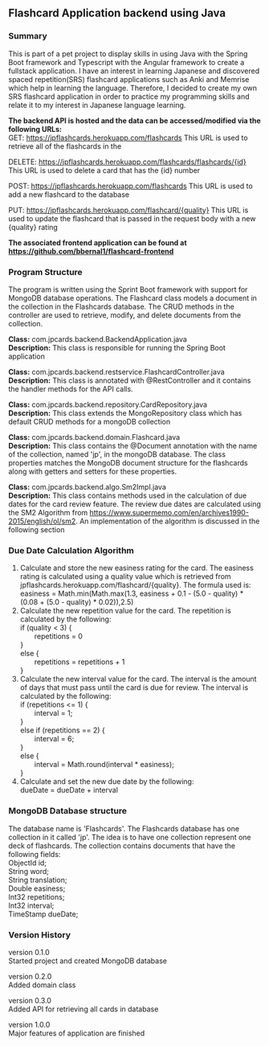 ## Flashcard Application backend using Java

### Summary
This is part of a pet project to display skills in using Java with the Spring Boot framework and Typescript with the Angular framework to create a fullstack application. I have an interest in learning Japanese and discovered spaced repetition(SRS) flashcard applications such as Anki and Memrise which help in learning the language. Therefore, I decided to create my own SRS flashcard application in order to practice my programming skills and relate it to my interest in Japanese language learning.

**The backend API is hosted and the data can be accessed/modified via the following URLs:**  
GET:
https://jpflashcards.herokuapp.com/flashcards
This URL is used to retrieve all of the flashcards in the 

DELETE:
https://jpflashcards.herokuapp.com/flashcards/flashcards/{id}
This URL is used to delete a card that has the {id} number

POST:
https://jpflashcards.herokuapp.com/flashcards
This URL is used to add a new flashcard to the database

PUT:
https://jpflashcards.herokuapp.com/flashcard/{quality}
This URL is used to update the flashcard that is passed in the request body with a new {quality} rating

**The associated frontend application can be found at https://github.com/bbernal1/flashcard-frontend**

### Program Structure
The program is written using the Sprint Boot framework with support for MongoDB database operations. The Flashcard class models a document in the collection in the Flashcards database. The CRUD methods in the controller are used to retrieve, modify, and delete documents from the collection.

**Class:** com.jpcards.backend.BackendApplication.java  
**Description:** This class is responsible for running the Spring Boot application

**Class:** com.jpcards.backend.restservice.FlashcardController.java  
**Description:** This class is annotated with @RestController and it contains the handler methods for the API calls.

**Class:** com.jpcards.backend.repository.CardRepository.java  
**Description:** This class extends the MongoRepository class which has default CRUD methods for a mongoDB collection

**Class:** com.jpcards.backend.domain.Flashcard.java  
**Description:** This class contains the @Document annotation with the name of the collection, named 'jp', in the mongoDB database. The class properties matches the MongoDB document structure for the flashcards along with getters and setters for these properties.

**Class:** com.jpcards.backend.algo.Sm2Impl.java  
**Description:** This class contains methods used in the calculation of due dates for the card review feature. The review due dates are calculated using the SM2 Algorithm from https://www.supermemo.com/en/archives1990-2015/english/ol/sm2. An implementation of the algorithm is discussed in the following section

### Due Date Calculation Algorithm
1. Calculate and store the new easiness rating for the card. The easiness rating is calculated using a quality value which is retrieved from jpflashcards.herokuapp.com/flashcard/{quality}. The formula used is: easiness = Math.min(Math.max(1.3, easiness + 0.1 - (5.0 - quality) * (0.08 + (5.0 - quality) * 0.02)),2.5)
2. Calculate the new repetition value for the card. The repetition is calculated by the following:  
if (quality < 3) {  
&emsp;&emsp;repetitions = 0  
}  
else {  
&emsp;&emsp;repetitions = repetitions + 1  
}  
3. Calculate the new interval value for the card. The interval is the amount of days that must pass until the card is due for review. The interval is calculated by the following:  
if (repetitions <= 1) {  
&emsp;&emsp;interval = 1;  
}  
else if (repetitions == 2) {  
&emsp;&emsp;interval = 6;  
}  
else {  
&emsp;&emsp;interval = Math.round(interval * easiness);  
}  
4. Calculate and set the new due date by the following:  
dueDate = dueDate + interval

### MongoDB Database structure
The database name is 'Flashcards'. The Flashcards database has one collection in it called 'jp'. The idea is to have one collection represent one deck of flashcards. The collection contains documents that have the following fields:  
ObjectId id;  
String word;  
String translation;  
Double easiness;  
Int32 repetitions;  
Int32 interval;  
TimeStamp dueDate;

### Version History
version 0.1.0  
Started project and created MongoDB database

version 0.2.0  
Added domain class 

version 0.3.0  
Added API for retrieving all cards in database

version 1.0.0  
Major features of application are finished


